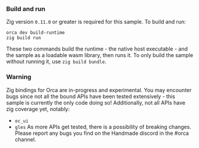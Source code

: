 ### Build and run
Zig version `0.11.0` or greater is required for this sample. To build and run:
```
orca dev build-runtime
zig build run
```

These two commands build the runtime - the native host executable - and the sample as a loadable wasm library, then runs it. To only build the sample without running it, use `zig build bundle`.

### Warning
Zig bindings for Orca are in-progress and experimental. You may encounter bugs since not all the bound APIs have been tested extensively - this sample is currently the only code doing so! Additionally, not all APIs have zig coverage yet, notably:
* `oc_ui`
* `gles`
As more APIs get tested, there is a possibility of breaking changes. Please report any bugs you find on the Handmade discord in the #orca channel.
